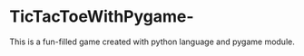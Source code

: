 # TicTacToeWithPygame-

This is a fun-filled game created with python language and pygame module.  
